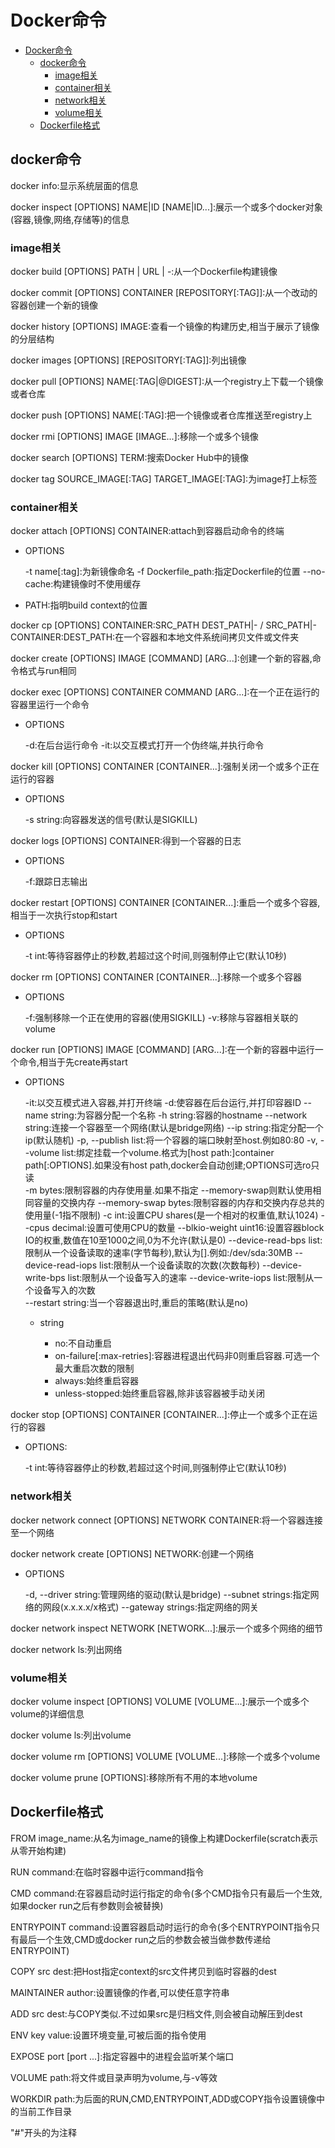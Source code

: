 # Docker命令

<!-- TOC -->

- [Docker命令](#docker命令)
    - [docker命令](#docker命令)
        - [image相关](#image相关)
        - [container相关](#container相关)
        - [network相关](#network相关)
        - [volume相关](#volume相关)
    - [Dockerfile格式](#dockerfile格式)

<!-- /TOC -->

## docker命令

docker info:显示系统层面的信息

docker inspect [OPTIONS] NAME|ID [NAME|ID...]:展示一个或多个docker对象(容器,镜像,网络,存储等)的信息

### image相关

docker build [OPTIONS] PATH | URL | -:从一个Dockerfile构建镜像

docker commit [OPTIONS] CONTAINER [REPOSITORY[:TAG]]:从一个改动的容器创建一个新的镜像

docker history [OPTIONS] IMAGE:查看一个镜像的构建历史,相当于展示了镜像的分层结构

docker images [OPTIONS] [REPOSITORY[:TAG]]:列出镜像

docker pull [OPTIONS] NAME[:TAG|@DIGEST]:从一个registry上下载一个镜像或者仓库

docker push [OPTIONS] NAME[:TAG]:把一个镜像或者仓库推送至registry上

docker rmi [OPTIONS] IMAGE [IMAGE...]:移除一个或多个镜像

docker search [OPTIONS] TERM:搜索Docker Hub中的镜像

docker tag SOURCE_IMAGE[:TAG] TARGET_IMAGE[:TAG]:为image打上标签

### container相关

docker attach [OPTIONS] CONTAINER:attach到容器启动命令的终端

- OPTIONS

    -t name[:tag]:为新镜像命名
    -f Dockerfile_path:指定Dockerfile的位置
    --no-cache:构建镜像时不使用缓存

- PATH:指明build context的位置

docker cp [OPTIONS] CONTAINER:SRC_PATH DEST_PATH|- / SRC_PATH|- CONTAINER:DEST_PATH:在一个容器和本地文件系统间拷贝文件或文件夹

docker create [OPTIONS] IMAGE [COMMAND] [ARG...]:创建一个新的容器,命令格式与run相同

docker exec [OPTIONS] CONTAINER COMMAND [ARG...]:在一个正在运行的容器里运行一个命令

- OPTIONS

    -d:在后台运行命令
    -it:以交互模式打开一个伪终端,并执行命令

docker kill [OPTIONS] CONTAINER [CONTAINER...]:强制关闭一个或多个正在运行的容器

- OPTIONS

    -s string:向容器发送的信号(默认是SIGKILL)

docker logs [OPTIONS] CONTAINER:得到一个容器的日志

- OPTIONS

    -f:跟踪日志输出

docker restart [OPTIONS] CONTAINER [CONTAINER...]:重启一个或多个容器,相当于一次执行stop和start

- OPTIONS

    -t int:等待容器停止的秒数,若超过这个时间,则强制停止它(默认10秒)

docker rm [OPTIONS] CONTAINER [CONTAINER...]:移除一个或多个容器

- OPTIONS

    -f:强制移除一个正在使用的容器(使用SIGKILL)
    -v:移除与容器相关联的volume

docker run [OPTIONS] IMAGE [COMMAND] [ARG...]:在一个新的容器中运行一个命令,相当于先create再start

- OPTIONS

    -it:以交互模式进入容器,并打开终端
    -d:使容器在后台运行,并打印容器ID
    --name string:为容器分配一个名称
    -h string:容器的hostname
    --network string:连接一个容器至一个网络(默认是bridge网络)
    --ip string:指定分配一个ip(默认随机)
    -p, --publish list:将一个容器的端口映射至host.例如80:80
    -v, --volume list:绑定挂载一个volume.格式为[host path:]container path[:OPTIONS].如果没有host path,docker会自动创建;OPTIONS可选ro只读
    </br>
    -m bytes:限制容器的内存使用量.如果不指定
    --memory-swap则默认使用相同容量的交换内存
    --memory-swap bytes:限制容器的内存和交换内存总共的使用量(-1指不限制)
    -c int:设置CPU shares(是一个相对的权重值,默认1024)
    --cpus decimal:设置可使用CPU的数量
    --blkio-weight uint16:设置容器block IO的权重,数值在10至1000之间,0为不允许(默认是0)
    --device-read-bps list:限制从一个设备读取的速率(字节每秒),默认为[].例如:/dev/sda:30MB
    --device-read-iops list:限制从一个设备读取的次数(次数每秒)
    --device-write-bps list:限制从一个设备写入的速率
    --device-write-iops list:限制从一个设备写入的次数
    </br>
    --restart string:当一个容器退出时,重启的策略(默认是no)

    - string

        - no:不自动重启
        - on-failure[:max-retries]:容器进程退出代码非0则重启容器.可选一个最大重启次数的限制
        - always:始终重启容器
        - unless-stopped:始终重启容器,除非该容器被手动关闭

docker stop [OPTIONS] CONTAINER [CONTAINER...]:停止一个或多个正在运行的容器

- OPTIONS:

    -t int:等待容器停止的秒数,若超过这个时间,则强制停止它(默认10秒)

### network相关

docker network connect [OPTIONS] NETWORK CONTAINER:将一个容器连接至一个网络

docker network create [OPTIONS] NETWORK:创建一个网络

- OPTIONS

    -d, --driver string:管理网络的驱动(默认是bridge)
    --subnet strings:指定网络的网段(x.x.x.x/x格式)
    --gateway strings:指定网络的网关

docker network inspect NETWORK [NETWORK...]:展示一个或多个网络的细节

docker network ls:列出网络

### volume相关

docker volume inspect [OPTIONS] VOLUME [VOLUME...]:展示一个或多个volume的详细信息

docker volume ls:列出volume

docker volume rm [OPTIONS] VOLUME [VOLUME...]:移除一个或多个volume

docker volume prune [OPTIONS]:移除所有不用的本地volume

## Dockerfile格式

FROM image_name:从名为image_name的镜像上构建Dockerfile(scratch表示从零开始构建)

RUN command:在临时容器中运行command指令

CMD command:在容器启动时运行指定的命令(多个CMD指令只有最后一个生效,如果docker run之后有参数则会被替换)

ENTRYPOINT command:设置容器启动时运行的命令(多个ENTRYPOINT指令只有最后一个生效,CMD或docker run之后的参数会被当做参数传递给ENTRYPOINT)

COPY src dest:把Host指定context的src文件拷贝到临时容器的dest

MAINTAINER author:设置镜像的作者,可以使任意字符串

ADD src dest:与COPY类似.不过如果src是归档文件,则会被自动解压到dest

ENV key value:设置环境变量,可被后面的指令使用

EXPOSE port [port ...]:指定容器中的进程会监听某个端口

VOLUME path:将文件或目录声明为volume,与-v等效

WORKDIR path:为后面的RUN,CMD,ENTRYPOINT,ADD或COPY指令设置镜像中的当前工作目录

"#"开头的为注释